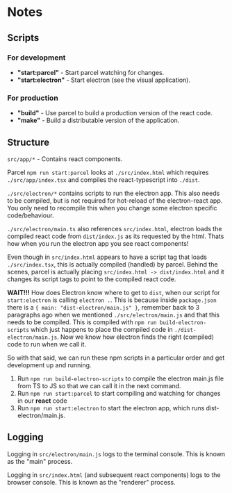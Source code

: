 # Notes

## Scripts

### For development

* **"start:parcel"** - Start parcel watching for changes.
* **"start:electron"** - Start electron (see the visual application).

### For production

* **"build"** - Use parcel to build a production version of the react code.
* **"make"** - Build a distributable version of the application.

## Structure

`src/app/*` - Contains react components.

Parcel `npm run start:parcel` looks at `./src/index.html` which requires `./src/app/index.tsx` and compiles the react-typescript into `./dist`.

`./src/electron/*` contains scripts to run the electron app. This also needs to be compiled, but is not required for hot-reload of the electron-react app.
You only need to recompile this when you change some electron specific code/behaviour.

`./src/electron/main.ts` also references `src/index.html`, electron loads the compiled react code from `dist/index.js` as its requested by the html.
Thats how when you run the electron app you see react components!

Even though in `src/index.html` appears to have a script tag that loads `./src/index.tsx`, this is actually compiled (handled) by parcel.
Behind the scenes, parcel is actually placing `src/index.html -> dist/index.html` and it changes its script tags to point to the compiled react code.

**WAIT!!!** How does Electron know where to get to `dist`, when our script for `start:electron` is calling `electron .`.
This is because inside `package.json` there is a `{ main: "dist-electron/main.js" }`, remember back to 3 paragraphs ago when we mentioned `./src/electron/main.js` and that this needs to be compiled. This is compiled with `npm run build-electron-scripts` which just happens to place the compiled code in `./dist-electron/main.js`. Now we know how electron finds the right (compiled) code to run when we call it.

So with that said, we can run these npm scripts in a particular order and get development up and running.

1. Run `npm run build-electron-scripts` to compile the electron main.js file from TS to JS so that we can call it in the next command.
2. Run `npm run start:parcel` to start compiling and watching for changes in our **react** code
3. Run `npm run start:electron` to start the electron app, which runs dist-electron/main.js.

## Logging

Logging in `src/electron/main.js` logs to the terminal console. This is known as the "main" process.

Logging in `src/index.html` (and subsequent react components) logs to the browser console. This is known as the "renderer" process.
